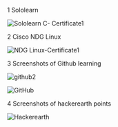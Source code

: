 
1 Sololearn

![Sololearn C- Certificate1](https://user-images.githubusercontent.com/98829965/152676855-6fb46b77-1fc4-41fa-bb77-832570d4d1f2.jpg)


2 Cisco NDG Linux

![NDG Linux-Certificate1](https://user-images.githubusercontent.com/98829965/152676867-630edbcd-f0cc-4d94-8e26-f636185d5771.jpg)



3 Screenshots of Github learning

![github2](https://user-images.githubusercontent.com/98829965/153246136-df00a556-71e1-440e-ab73-47ce81968c55.png)

![GitHub](https://user-images.githubusercontent.com/98829965/153246165-f258d48c-7967-42bb-ba98-f3258c1265b9.jpeg)

 

4 Screenshots of hackerearth points
  
  ![Hackerearth](https://user-images.githubusercontent.com/98829965/153246194-5f2df50c-b938-4cd8-9fa9-b142e007683d.png)



